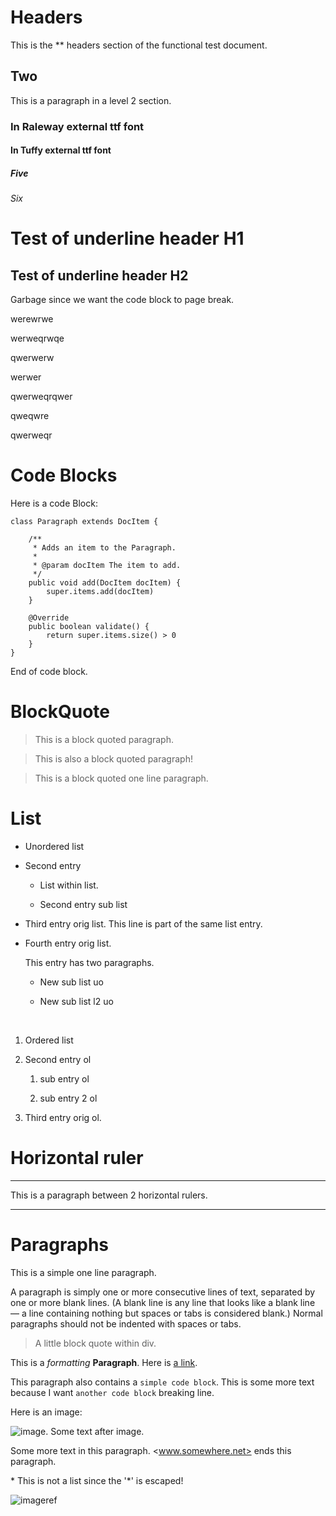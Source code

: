 <!--
    This is a comment!

    @PDFTitle("Test of iText PDF generating")
    @PDFSubject("PDF generation")
    @PDFKeywords("Test inline")
    @PDFVersion(1.0)
    @PDFAuthor("Tommy Svensson")
    @PDFCopyright("Copyright (C) 2012 Natusoft AB")
    @PDFTitlePageImage("/tommy.jpg:260.0:400.0")

-->
# Headers

This is the ** headers section of the functional test document.

## Two

This is a paragraph in a level 2 section.

### In Raleway external ttf font

#### In Tuffy external ttf font

##### Five

###### Six

Test of underline header H1
===========================

Test of underline header H2
---------------------------

Garbage since we want the code block to page break.

werewrwe

werweqrwqe

qwerwerw

werwer

qwerweqrqwer

qweqwre

qwerweqr

# Code Blocks

Here is a code Block:

    class Paragraph extends DocItem {

        /**
         * Adds an item to the Paragraph.
         *
         * @param docItem The item to add.
         */
        public void add(DocItem docItem) {
            super.items.add(docItem)
        }

        @Override
        public boolean validate() {
            return super.items.size() > 0
        }
    }

End of code block.

# BlockQuote

> This is
> a block
> quoted paragraph.

> This is also
  a block quoted
  paragraph!

> This is a block quoted one line paragraph.

# List

* Unordered list

* Second entry

  * List within list.

  * Second entry sub list

* Third entry orig list.
  This line is part of the same list entry.

* Fourth entry orig list.

  This entry has two paragraphs.

  * New sub list uo

  * New sub list l2 uo

&nbsp;

1. Ordered list

2. Second entry ol

   1. sub entry ol

   2. sub entry 2 ol

3. Third entry orig ol.

# Horizontal ruler

---

This is a paragraph between 2 horizontal rulers.

---

# Paragraphs

This is a simple one line paragraph.

<div class="qaz">

A paragraph is simply one or more consecutive lines of text, separated by one or more blank lines.
(A blank line is any line that looks like a blank line — a line containing nothing but spaces or
tabs is considered blank.) Normal paragraphs should not be indented with spaces or tabs.

> A little block quote within div.

</div>

This is a _formatting_ __Paragraph__. Here is [a link](http://to.somewhere.net/).

This paragraph
also contains a `simple code block`. This is some more text because I want `another code block` breaking line.

Here is an image:

![image](https://raw.githubusercontent.com/dcurtis/markdown-mark/master/png/32x20-solid.png). Some text after image.

Some more text in this paragraph. <www.somewhere.net> ends this paragraph.

\* This is not a list since the \'\*\' is escaped!

![imageref]

[link]: http://to.somewhere.net/ "This links to somewhere on the net"

[imageref]: https://raw.githubusercontent.com/dcurtis/markdown-mark/master/png/32x20-solid.png

<!--

-->
